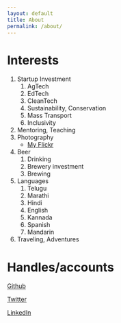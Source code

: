 ```yaml
---
layout: default
title: About
permalink: /about/
---
```


# Interests
1. Startup Investment
    1. AgTech
    1. EdTech
    1. CleanTech
    1. Sustainability, Conservation
    1. Mass Transport
    1. Inclusivity
1. Mentoring, Teaching
1. Photography
    - [My Flickr](https://flickr.com/people/waterlord/)
1. Beer
    1. Drinking
    1. Brewery investment
    1. Brewing
1. Languages
    1. Telugu
    1. Marathi
    1. Hindi
    1. English
    1. Kannada
    1. Spanish
    1. Mandarin
1. Traveling, Adventures

# Handles/accounts
[Github](https://www.github.com/varunturlapati)

[Twitter](https://www.twitter.com/varunturlapati)

[LinkedIn](https://www.linkedin.com/in/varunturlapati)

